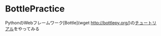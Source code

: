 BottlePractice
==============

PythonのWebフレームワーク[Bottle](wget http://bottlepy.org/)の[チュートリアル](http://bottlepy.org/docs/dev/tutorial_app.html)をやってみる